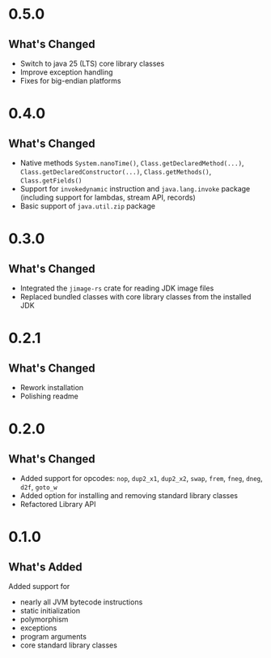 # 0.5.0

## What's Changed
* Switch to java 25 (LTS) core library classes
* Improve exception handling
* Fixes for big-endian platforms


# 0.4.0

## What's Changed
* Native methods `System.nanoTime()`, `Class.getDeclaredMethod(...)`, `Class.getDeclaredConstructor(...)`, `Class.getMethods()`, `Class.getFields()`
* Support for `invokedynamic` instruction and `java.lang.invoke` package (including support for lambdas, stream API, records)
* Basic support of `java.util.zip` package


# 0.3.0

## What's Changed
* Integrated the `jimage-rs` crate for reading JDK image files
* Replaced bundled classes with core library classes from the installed JDK


# 0.2.1

## What's Changed
* Rework installation
* Polishing readme


# 0.2.0

## What's Changed
* Added support for opcodes: `nop`, `dup2_x1`, `dup2_x2`, `swap`, `frem`, `fneg`, `dneg`, `d2f`, `goto_w`
* Added option for installing and removing standard library classes
* Refactored Library API


# 0.1.0

## What's Added
Added support for
* nearly all JVM bytecode instructions
* static initialization
* polymorphism
* exceptions
* program arguments
* core standard library classes
